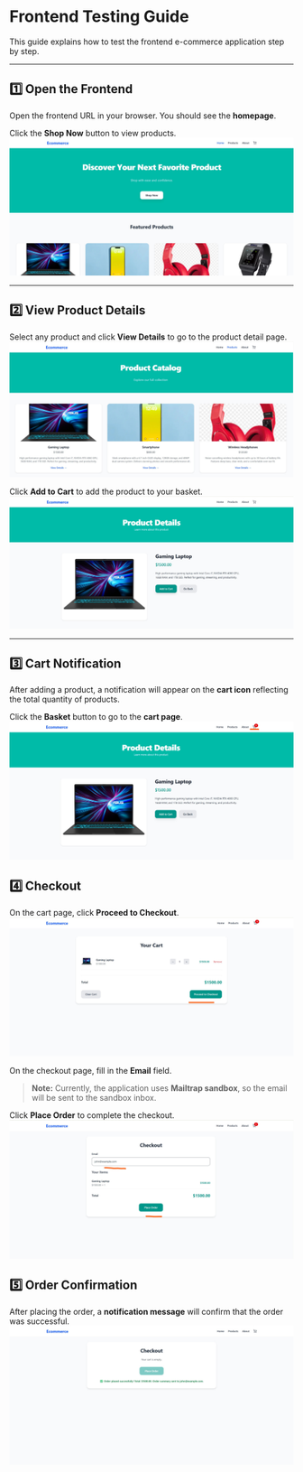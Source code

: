 # Frontend Testing Guide

This guide explains how to test the frontend e-commerce application step by step.

---

## 1️⃣ Open the Frontend

Open the frontend URL in your browser. You should see the **homepage**.

Click the **Shop Now** button to view products.
<img src="./images/test-1.jpg" alt="Homepage with Shop Now button">

---

## 2️⃣ View Product Details

Select any product and click **View Details** to go to the product detail page.
<img src="./images/test-2.jpg" alt="Product detail page showing selected product information">

Click **Add to Cart** to add the product to your basket.
<img src="./images/test-3.jpg" alt="Add to Cart button on product detail page">

---

## 3️⃣ Cart Notification

After adding a product, a notification will appear on the **cart icon** reflecting the total quantity of products.

Click the **Basket** button to go to the **cart page**.
<img src="./images/test-4.jpg" alt="Cart page with added products and quantity notification">

## 4️⃣ Checkout

On the cart page, click **Proceed to Checkout**.
<img src="./images/test-5.jpg" alt="Checkout page with Proceed to Checkout button">

On the checkout page, fill in the **Email** field.

> **Note:** Currently, the application uses **Mailtrap sandbox**, so the email will be sent to the sandbox inbox.

Click **Place Order** to complete the checkout.
<img src="./images/test-6.jpg" alt="Place Order button on checkout page">

## 5️⃣ Order Confirmation

After placing the order, a **notification message** will confirm that the order was successful.
<img src="./images/test-7.jpg" alt="Order confirmation message displayed after successful checkout">
